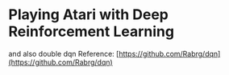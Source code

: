 # Playing Atari with Deep Reinforcement Learning
and also double dqn
Reference: [https://github.com/Rabrg/dqn](https://github.com/Rabrg/dqn)
